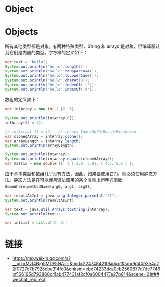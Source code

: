 # Object

# Objects

所有其他类型都是对象，有两种特殊类型，String 和 arrays 是对象，但编译器认为它们是内置的类型。字符串的定义如下：

```java
var text = "hello";
System.out.println("hello".length());
System.out.println("hello".toUpperCase());
System.out.println("hello".toLowerCase());
System.out.println("hello".charAt(0));
System.out.println("hello".indexOf('l'));
System.out.println("hello".indexOf('o'));
```

数组的定义如下：

```java
var intArray = new int[] {2, 3};

System.out.println(intArray[0]);
intArray[0] = 42;

// intArray[-1] = 42;   // throws IndexOutOfBoundsException
var clonedArray = intArray.clone();
var arrayLength = intArray.length;
System.out.println(arrayLength);

System.out.println(intArray);
System.out.println(intArray.equals(clonedArray));
var matrix = new double[][] { { 2.0, 3.0}, { 4.0, 5.0 } };
```

由于基本类型和数组几乎没有方法，因此，如果要使用它们，则必须使用静态方法。静态方法是在可以使用语法调用的某个类型上声明的函数 `SomeWhere.methodName(arg0, arg1, arg2)`。

```java
var resultAsInt = java.lang.Integer.parseInt("42");
System.out.println(resultAsInt);

var text = java.util.Arrays.toString(intArray);
System.out.println(text);

var intList = List.of(2, 3);
```

# 链接

- https://mp.weixin.qq.com/s?__biz=MzI4Njg5MDA5NA==&mid=2247484210&idx=1&sn=9d40e2e4c72f0727c7b7925cbe314fc0&chksm=ebd74233dca0cb2560677c7dc7746bf166195d793860c41ab477431af2cf0a6004477e27b814&scene=21###wechat_redirect
